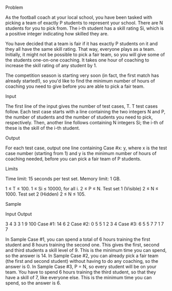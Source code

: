 Problem

As the football coach at your local school, you have been tasked with picking a team of exactly P students to represent your school. There are N students for you to pick from. The i-th student has a skill rating Si, which is a positive integer indicating how skilled they are. 

You have decided that a team is fair if it has exactly P students on it and they all have the same skill rating. That way, everyone plays as a team. Initially, it might not be possible to pick a fair team, so you will give some of the students one-on-one coaching. It takes one hour of coaching to increase the skill rating of any student by 1. 

The competition season is starting very soon (in fact, the first match has already started!), so you'd like to find the minimum number of hours of coaching you need to give before you are able to pick a fair team. 

Input

The first line of the input gives the number of test cases, T. T test cases follow. Each test case starts with a line containing the two integers N and P, the number of students and the number of students you need to pick, respectively. Then, another line follows containing N integers Si; the i-th of these is the skill of the i-th student. 

Output

For each test case, output one line containing Case #x: y, where x is the test case number (starting from 1) and y is the minimum number of hours of coaching needed, before you can pick a fair team of P students. 

Limits

Time limit: 15 seconds per test set.
Memory limit: 1 GB.

1 ≤ T ≤ 100.
1 ≤ Si ≤ 10000, for all i.
2 ≤ P ≤ N.
Test set 1 (Visible)
2 ≤ N ≤ 1000. 
Test set 2 (Hidden)
2 ≤ N ≤ 105. 

Sample

Input         Output 
  
3
4 3
3 1 9 100     Case #1: 14
6 2           Case #2: 0
5 5 1 2 3 4   Case #3: 6
5 5
7 7 1 7 7


  
In Sample Case #1, you can spend a total of 6 hours training the first student and 8 hours training the second one. This gives the first, second and third students a skill level of 9. This is the minimum time you can spend, so the answer is 14. 
In Sample Case #2, you can already pick a fair team (the first and second student) without having to do any coaching, so the answer is 0. 
In Sample Case #3, P = N, so every student will be on your team. You have to spend 6 hours training the third student, so that they have a skill of 7, like everyone else. This is the minimum time you can spend, so the answer is 6. 
